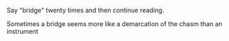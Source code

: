 Say "bridge" twenty times and then continue reading.

Sometimes a bridge seems more like a demarcation of the chasm
than an instrument

